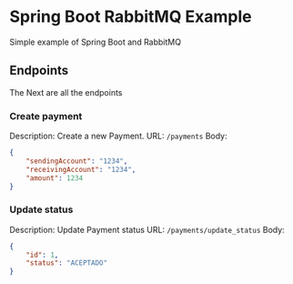 # Spring Boot RabbitMQ Example

Simple example of Spring Boot and RabbitMQ

## Endpoints
The Next are all the endpoints

### Create payment

Description: Create a new Payment.
URL: `/payments`
Body:

```json
{
    "sendingAccount": "1234",
    "receivingAccount": "1234",
    "amount": 1234
}
```
### Update status
Description: Update Payment status
URL: `/payments/update_status`
Body:

```json
{
    "id": 1,
    "status": "ACEPTADO"
}
```
